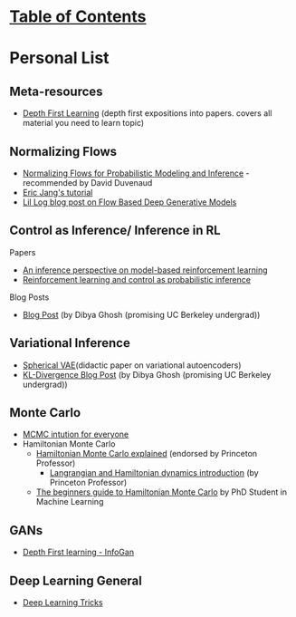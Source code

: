 # [Table of Contents](/ML-Brain-Resources)

# Personal List

## Meta-resources
* [Depth First Learning](http://www.depthfirstlearning.com/) (depth first expositions into papers. covers all material you need to learn topic)



## Normalizing Flows

* [Normalizing Flows for Probabilistic Modeling and Inference](https://arxiv.org/abs/1912.02762) - recommended by David Duvenaud
* [Eric Jang's tutorial](https://blog.evjang.com/2018/01/nf1.html)
* [Lil Log blog post on Flow Based Deep Generative Models](https://lilianweng.github.io/lil-log/2018/10/13/flow-based-deep-generative-models.html)



## Control as Inference/ Inference in RL

Papers
  * [An inference perspective on model-based reinforcement learning](https://joelouismarino.github.io/files/papers/2019/variational_rl/inference_perspective_on_mbrl.pdf)
  * [Reinforcement learning and control as probabilistic inference](https://arxiv.org/abs/1805.00909)

Blog Posts
  * [Blog Post](https://dibyaghosh.com/blog/rl/controlasinference.html) (by Dibya Ghosh (promising UC Berkeley undergrad))




## Variational Inference

* [Spherical VAE](https://arxiv.org/pdf/1804.00891.pdf)(didactic paper on variational autoencoders)
* [KL-Divergence Blog Post](https://dibyaghosh.com/blog/probability/kldivergence.html) (by Dibya Ghosh (promising UC Berkeley undergrad))



## Monte Carlo

* [MCMC intution for everyone](https://towardsdatascience.com/mcmc-intuition-for-everyone-5ae79fff22b1)
* Hamiltonian Monte Carlo
  * [Hamiltonian Monte Carlo explained](http://arogozhnikov.github.io/2016/12/19/markov_chain_monte_carlo.html) (endorsed by Princeton Professor)
    * [Langrangian and Hamiltonian dynamics introduction](https://nisheethvishnoi.wordpress.com/) (by Princeton Professor)
  * [The beginners guide to Hamiltonian Monte Carlo](https://bayesianbrad.github.io/posts/2019_hmc.html) by PhD Student in Machine Learning



## GANs

* [Depth First learning - InfoGan](http://www.depthfirstlearning.com/2018/InfoGAN)


## Deep Learning General

* [Deep Learning Tricks](https://github.com/Conchylicultor/Deep-Learning-Tricks)
